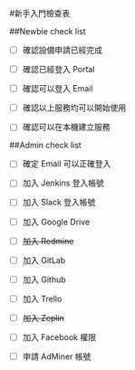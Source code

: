 #新手入門檢查表

##Newbie check list

* [ ] 確認設備申請已經完成
* [ ] 確認已經登入 Portal
* [ ] 確認可以登入 Email 
* [ ] 確認以上服務均可以開始使用
* [ ] 確認可以在本機建立服務


##Admin check list

* [ ] 確定 Email 可以正確登入
* [ ] 加入 Jenkins 登入帳號
* [ ] 加入 Slack 登入帳號
* [ ] 加入 Google Drive
* [ ] ~~加入 Redmine~~
* [ ] 加入 GitLab
* [ ] 加入 Github
* [ ] 加入 Trello
* [ ] ~~加入 Zeplin~~
* [ ] 加入 Facebook 權限
* [ ] 申請 AdMiner 帳號

